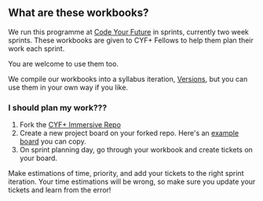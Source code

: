 <!--forhugo
+++
title="Workbooks"
date="28 Dec 2022 12:22:11 BST"    
+++
forhugo-->

## What are these workbooks?

We run this programme at [Code Your Future](https://codeyourfuture.io) in sprints, currently two week sprints. These workbooks are given to CYF+ Fellows to help them plan their work each sprint.

You are welcome to use them too.

We compile our workbooks into a syllabus iteration, [Versions](../versions/), but you can use them in your own way if you like.

### I should plan my work???

1. Fork the [CYF+ Immersive Repo](https://github.com/CodeYourFuture/immersive-go-course)
2. Create a new project board on your forked repo. Here's an [example board](https://github.com/orgs/CodeYourFuture/projects/45/views/1) you can copy.
3. On sprint planning day, go through your workbook and create tickets on your board.

Make estimations of time, priority, and add your tickets to the right sprint iteration. Your time estimations will be wrong, so make sure you update your tickets and learn from the error!

